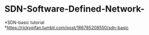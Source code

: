 # SDN-Software-Defined-Network-


*SDN-basic tutorial
  *https://rickyqifan.tumblr.com/post/186785208550/sdn-basic
